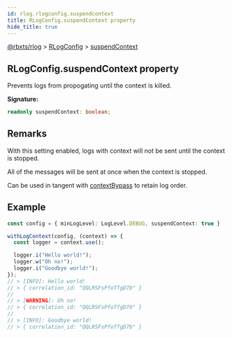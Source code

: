 ```yaml
---
id: rlog.rlogconfig.suspendcontext
title: RLogConfig.suspendContext property
hide_title: true
---
```


[@rbxts/rlog](./rlog.md) &gt; [RLogConfig](./rlog.rlogconfig.md) &gt; [suspendContext](./rlog.rlogconfig.suspendcontext.md)

## RLogConfig.suspendContext property

Prevents logs from propogating until the context is killed.

**Signature:**

```typescript
readonly suspendContext: boolean;
```

## Remarks

With this setting enabled, logs with context will not be sent until the context is stopped.

All of the messages will be sent at once when the context is stopped.

Can be used in tangent with [contextBypass](./rlog.rlogconfig.contextbypass.md) to retain log order.

## Example


```ts
const config = { minLogLevel: LogLevel.DEBUG, suspendContext: true }

withLogContext(config, (context) => {
  const logger = context.use();

  logger.i("Hello world!");
  logger.w("Oh no!");
  logger.i("Goodbye world!");
});
// > [INFO]: Hello world!
// > { correlation_id: "QQLRSFsPfoTfgD7b" }
//
// > [WARNING]: Oh no!
// > { correlation_id: "QQLRSFsPfoTfgD7b" }
//
// > [INFO]: Goodbye world!
// > { correlation_id: "QQLRSFsPfoTfgD7b" }
```
